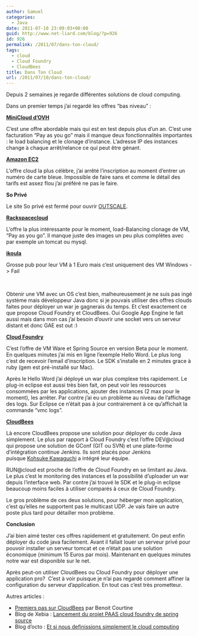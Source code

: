 ```yaml
---
author: Samuel
categories:
  - Java
date: 2011-07-10 23:09:03+00:00
guid: http://www.net-liard.com/blog/?p=926
id: 926
permalink: /2011/07/dans-ton-cloud/
tags:
  - cloud
  - Cloud Foundry
  - CloudBees
title: Dans Ton Cloud
url: /2011/07/10/dans-ton-cloud/
---
```


Depuis 2 semaines je regarde différentes solutions de cloud computing.

Dans un premier temps j&#8217;ai regardé les offres &#8220;bas niveau&#8221; :

**[MiniCloud d&#8217;OVH](http://www.ovh.com/fr/cloud/)**

C&#8217;est une offre abordable mais qui est en test depuis plus d&#8217;un an. C&#8217;est une facturation &#8220;Pay as you go&#8221; mais il manque deux fonctionnalités importantes : le load balancing et le clonage d&#8217;instance. L&#8217;adresse IP des instances change à chaque arrêt/relance ce qui peut être génant.

**[Amazon EC2](http://aws.amazon.com/fr/ec2/)**

L&#8217;offre cloud la plus célèbre, j&#8217;ai arrêté l&#8217;inscription au moment d&#8217;entrer un numéro de carte bleue. Impossible de faire sans et comme le détail des tarifs est assez flou j&#8217;ai préféré ne pas le faire.

**So Privé**

Le site So privé est fermé pour ouvrir [OUTSCALE](http://www.outscale.com/).

**[Rackspacecloud](http://www.rackspace.com/cloud/)**

L&#8217;offre la plus intéressante pour le moment, load-Balancing clonage de VM, &#8220;Pay as you go&#8221;. Il manque juste des images un peu plus complètes avec par exemple un tomcat ou mysql.

**[ikoula](http://express.ikoula.com/vm)**

Grosse pub pour leur VM à 1 Euro mais c&#8217;est uniquement des VM Windows -> Fail

&nbsp;

Obtenir une VM avec un OS c&#8217;est bien, malheureusement je ne suis pas ingé système mais développeur Java donc si je pouvais utiliser des offres clouds faites pour déployer un war je gagnerais du temps. Et c&#8217;est exactement ce que propose Cloud Foundry et CloudBees. Oui Google App Engine le fait aussi mais dans mon cas j&#8217;ai besoin d&#8217;ouvrir une socket vers un serveur distant et donc GAE est out <img src="http://www.apptom.fr/wp-includes/images/smilies/simple-smile.png" alt=":)" class="wp-smiley" style="height: 1em; max-height: 1em;" />

**[Cloud Foundry](http://www.cloudfoundry.com/)**

C&#8217;est l&#8217;offre de VM Ware et Spring Source en version Beta pour le moment. En quelques minutes j&#8217;ai mis en ligne l&#8217;exemple Hello Word. Le plus long c&#8217;est de recevoir l&#8217;email d&#8217;inscription. Le SDK s&#8217;installe en 2 minutes grace à ruby (gem est pré-installé sur Mac).

Après le Hello Word j&#8217;ai déployé un war plus complexe très rapidement. Le plug-in eclipse est aussi très bien fait, on peut voir les ressources consommées par les applications, ajouter des instances (2 max pour le moment), les arrêter. Par contre j&#8217;ai eu un problème au niveau de l&#8217;affichage des logs. Sur Eclipse ce n&#8217;était pas à jour contrairement à ce qu&#8217;affichait la commande &#8220;vmc logs&#8221;.

**[CloudBees](http://www.cloudbees.com/)**

Là encore CloudBees propose une solution pour déployer du code Java simplement. Le plus par rapport à Cloud Foundry c&#8217;est l&#8217;offre DEV@cloud qui propose une solution de GConf (GIT ou SVN) et une plate-forme d&#8217;intégration continue Jenkins. Ils sont placés pour Jenkins puisque [Kohsuke Kawaguchi](http://twitter.com/#!/kohsukekawa) a intégré leur équipe.

RUN@cloud est proche de l&#8217;offre de Cloud Foundry en se limitant au Java. Le plus c&#8217;est le monitoring des instances et la possibilité d&#8217;uploader un war depuis l&#8217;interface web. Par contre j&#8217;ai trouvé le SDK et le plug-in eclipse beaucoup moins faciles à utiliser comparés à ceux de Cloud Foundry.

Le gros problème de ces deux solutions, pour héberger mon application, c&#8217;est qu&#8217;elles ne supportent pas le multicast UDP. Je vais faire un autre poste plus tard pour détailler mon problème.

**Conclusion**

J&#8217;ai bien aimé tester ces offres rapidement et gratuitement. On peut enfin déployer du code java facilement. Avant il fallait louer un serveur privé pour pouvoir installer un serveur tomcat et ce n&#8217;était pas une solution économique (minimum 15 Euros par mois). Maintenant en quelques minutes notre war est disponible sur le net.

Après peut-on utiliser CloudBees ou Cloud Foundry pour déployer une application pro?  C&#8217;est à voir puisque je n&#8217;ai pas regardé comment affiner la configuration du serveur d&#8217;application. En tout cas c&#8217;est très prometteur.

Autres articles :

  * [Premiers pas sur CloudBees](http://blog.courtine.org/2011/07/10/premiers-pas-sur-cloudbees/) par Benoit Courtine
  * Blog de Xebia : [Lancement du projet PAAS cloud foundry de spring source](http://blog.xebia.fr/2011/04/13/lancement-du-projet-platform-as-a-service-cloud-foundry-de-spring-source/)
  * Blog d&#8217;octo : [Et si nous definissions simplement le cloud computing](http://blog.octo.com/et-si-nous-definissions-simplement-le-cloud-computing/)